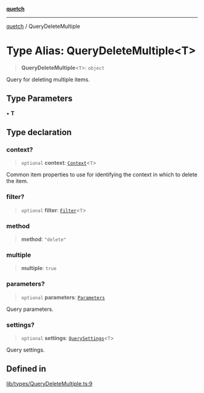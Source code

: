 [**quetch**](../README.md)

***

[quetch](../README.md) / QueryDeleteMultiple

# Type Alias: QueryDeleteMultiple\<T\>

> **QueryDeleteMultiple**\<`T`\>: `object`

Query for deleting multiple items.

## Type Parameters

• **T**

## Type declaration

### context?

> `optional` **context**: [`Context`](Context.md)\<`T`\>

Common item properties to use for identifying the context in which to delete the item.

### filter?

> `optional` **filter**: [`Filter`](Filter.md)\<`T`\>

### method

> **method**: `"delete"`

### multiple

> **multiple**: `true`

### parameters?

> `optional` **parameters**: [`Parameters`](Parameters.md)

Query parameters.

### settings?

> `optional` **settings**: [`QuerySettings`](QuerySettings.md)\<`T`\>

Query settings.

## Defined in

[lib/types/QueryDeleteMultiple.ts:9](https://github.com/nevoland/quetch/blob/74684cd5cd1bd7a08980d4ce305ecc4be0c3e8b8/lib/types/QueryDeleteMultiple.ts#L9)
